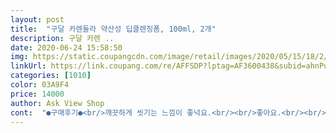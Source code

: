 ```yaml
---
layout: post 
title:  "구달 카렌둘라 약산성 딥클렌징폼, 100ml, 2개" 
description: 구달 카렌 ..
date: 2020-06-24 15:58:50 
img: https://static.coupangcdn.com/image/retail/images/2020/05/15/18/2/9b5f9393-2ae6-4cf3-aa45-49dd3cfe8cd6.jpg 
linkUrl: https://link.coupang.com/re/AFFSDP?lptag=AF3600438&subid=ahnPublicAsk&pageKey=1602644980&itemId=2737333018&vendorItemId=4168831197&traceid=V0-113-ecf7614e523fb7f3 
categories: [1010] 
color: 03A9F4 
price: 14000 
author: Ask View Shop 
cont:  "●구매후기●<br/>깨끗하게 씻기는 느낌이 좋넉요.<br/><br/>좋아요.<br/><br/>" 
---
```

